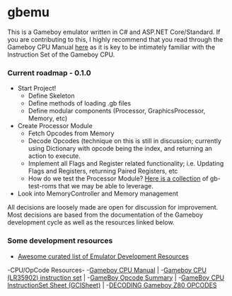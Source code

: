 # gbemu 

This is a Gameboy emulator written in C# and ASP.NET Core/Standard. If you are contributing to this, I highly recommend that you read through the Gameboy CPU Manual [here](http://marc.rawer.de/Gameboy/Docs/GBCPUman.pdf) as it is key to be intimately familiar with the Instruction Set of the Gameboy CPU.

### Current roadmap - 0.1.0
- Start Project!
  - Define Skeleton
  - Define methods of loading .gb files
  - Define modular components (Processor, GraphicsProcessor, Memory, etc)
- Create Processor Module
  - Fetch Opcodes from Memory
  - Decode Opcodes (technique on this is still in discussion; currently using Dictionary with opcode being the index, and returning an action to execute.
  - Implement all Flags and Register related functionality; i.e. Updating Flags and Registers, returning Paired Registers, etc
  - How do we test the Processor Module? [Here is a collection](https://github.com/retrio/gb-test-roms) of gb-test-roms that we may be able to leverage.
- Look into MemoryController and Memory management


All decisions are loosely made are open for discussion for improvement. Most decisions are based from the documentation of the Gameboy development cycle as well as the resources linked below.


### Some development resources

- [Awesome curated list of Emulator Development Resources](https://github.com/gbdev/awesome-gbdev#emulator-development)

-CPU/OpCode Resources-
-[Gameboy CPU Manual](http://marc.rawer.de/Gameboy/Docs/GBCPUman.pdf) |
-[Gameboy CPU (LR35902) instruction set](http://www.pastraiser.com/cpu/gameboy/gameboy_opcodes.html) |
-[GameBoy Opcode Summary](http://www.devrs.com/gb/files/opcodes.html) |
-[GameBoy CPU InstructionSet Sheet (GCISheet)](http://www.devrs.com/gb/files/GBCPU_Instr.html) |
-[DECODING Gameboy Z80 OPCODES](https://gb-archive.github.io/salvage/decoding_gbz80_opcodes/Decoding%20Gamboy%20Z80%20Opcodes.html)
